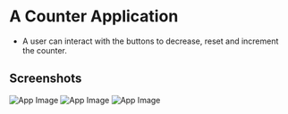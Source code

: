 # A Counter Application
* A user can interact with the buttons to decrease, reset and increment the counter.

## Screenshots

![App Image](/app_images/start.png)
![App Image](/app_images/increment.png)
![App Image](/app_images/mobile.png)
